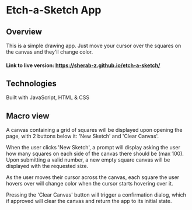 # Etch-a-Sketch App

## Overview
This is a simple drawing app. Just move your cursor over the squares on the canvas and they'll change color.

#### Link to live version: https://sherab-z.github.io/etch-a-sketch/

## Technologies
Built with JavaScript, HTML & CSS

## Macro view
A canvas containing a grid of squares will be displayed upon opening the page, with 2 buttons below it: 'New Sketch' and 'Clear Canvas'.

When the user clicks 'New Sketch', a prompt will display asking the user how many squares on each side of the canvas there should be (max 100). Upon submitting a valid number, a new empty square canvas will be displayed with the requested size. 

As the user moves their cursor across the canvas, each square the user hovers over will change color when the cursor starts hovering over it. 

Pressing the 'Clear Canvas' button will trigger a confirmation dialog, which if approved will clear the canvas and return the app to its initial state. 